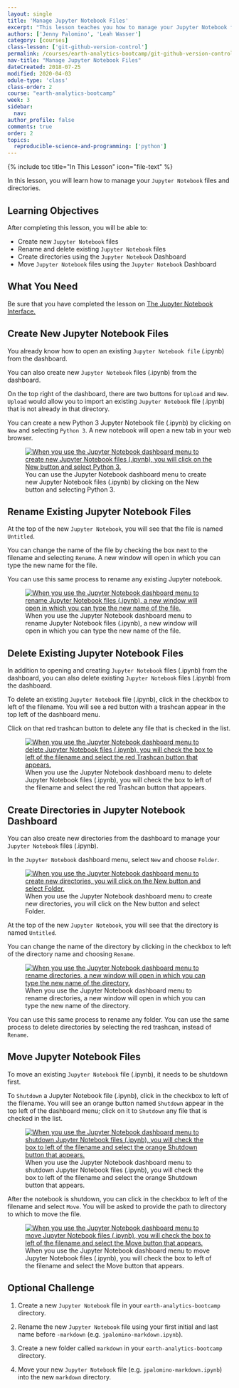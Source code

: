 ```yaml
---
layout: single
title: 'Manage Jupyter Notebook Files'
excerpt: "This lesson teaches you how to manage your Jupyter Notebook files and directories."
authors: ['Jenny Palomino', 'Leah Wasser']
category: [courses]
class-lesson: ['git-github-version-control']
permalink: /courses/earth-analytics-bootcamp/git-github-version-control/manage-jupyter-notebooks/
nav-title: "Manage Jupyter Notebook Files"
dateCreated: 2018-07-25
modified: 2020-04-03
odule-type: 'class'
class-order: 2
course: "earth-analytics-bootcamp"
week: 3
sidebar:
  nav:
author_profile: false
comments: true
order: 2
topics:
  reproducible-science-and-programming: ['python']
---
```

{% include toc title="In This Lesson" icon="file-text" %}

In this lesson, you will learn how to manage your `Jupyter Notebook` files and directories.

<div class='notice--success' markdown="1">

## <i class="fa fa-graduation-cap" aria-hidden="true"></i> Learning Objectives

After completing this lesson, you will be able to:

* Create new `Jupyter Notebook` files
* Rename and delete existing `Jupyter Notebook` files
* Create directories using the `Jupyter Notebook` Dashboard
* Move `Jupyter Notebook` files using the `Jupyter Notebook` Dashboard


## <i class="fa fa-check-square-o fa-2" aria-hidden="true"></i> What You Need

Be sure that you have completed the lesson on <a href="{{ site.url }}/courses/earth-analytics-bootcamp/get-started-with-open-science/jupyter-notebook-interface/">The Jupyter Notebook Interface.</a>

</div>

## Create New Jupyter Notebook Files

You already know how to open an existing `Jupyter Notebook file` (.ipynb) from the dashboard. 

You can also create new `Jupyter Notebook` files (.ipynb) from the dashboard.

On the top right of the dashboard, there are two buttons for `Upload` and `New`. `Upload` would allow you to import an existing `Jupyter Notebook` file (.ipynb) that is not already in that directory.

You can create a new Python 3 Jupyter Notebook file (.ipynb) by clicking on `New` and selecting `Python 3`. A new notebook will open a new tab in your web browser. 

<figure>
 <a href="{{ site.url }}/images/courses/earth-analytics/bootcamp/jupyter-interface/create-notebook.png">
 <img src="{{ site.url }}/images/courses/earth-analytics/bootcamp/jupyter-interface/create-notebook.png" alt="When you use the Jupyter Notebook dashboard menu to create new Jupyter Notebook files (.ipynb), you will click on the New button and select Python 3."></a>
 <figcaption> You can use the Jupyter Notebook dashboard menu to create new Jupyter Notebook files (.ipynb) by clicking on the New button and selecting Python 3. 
 </figcaption>
</figure>

## Rename Existing Jupyter Notebook Files

At the top of the new `Jupyter Notebook`, you will see that the file is named `Untitled`. 

You can change the name of the file by checking the box next to the filename and selecting `Rename`. A new window will open in which you can type the new name for the file.

You can use this same process to rename any existing Jupyter notebook. 

<figure>
 <a href="{{ site.url }}/images/courses/earth-analytics/bootcamp/jupyter-interface/rename-existing-notebook.png">
 <img src="{{ site.url }}/images/courses/earth-analytics/bootcamp/jupyter-interface/rename-existing-notebook.png" alt="When you use the Jupyter Notebook dashboard menu to rename Jupyter Notebook files (.ipynb), a new window will open in which you can type the new name of the file."></a>
 <figcaption> When you use the Jupyter Notebook dashboard menu to rename Jupyter Notebook files (.ipynb), a new window will open in which you can type the new name of the file.
 </figcaption>
</figure>

## Delete Existing Jupyter Notebook Files

In addition to opening and creating `Jupyter Notebook` files (.ipynb) from the dashboard, you can also delete existing `Jupyter Notebook` files (.ipynb) from the dashboard. 

To delete an existing `Jupyter Notebook` file (.ipynb), click in the checkbox to left of the filename. You will see a red button with a trashcan appear in the top left of the dashboard menu. 

Click on that red trashcan button to delete any file that is checked in the list. 

<figure>
 <a href="{{ site.url }}/images/courses/earth-analytics/bootcamp/jupyter-interface/delete-existing-notebook.png">
 <img src="{{ site.url }}/images/courses/earth-analytics/bootcamp/jupyter-interface/delete-existing-notebook.png" alt="When you use the Jupyter Notebook dashboard menu to delete Jupyter Notebook files (.ipynb), you will check the box to left of the filename and select the red Trashcan button that appears."></a>
 <figcaption> When you use the Jupyter Notebook dashboard menu to delete Jupyter Notebook files (.ipynb), you will check the box to left of the filename and select the red Trashcan button that appears.
 </figcaption>
</figure>

## Create Directories in Jupyter Notebook Dashboard

You can also create new directories from the dashboard to manage your `Jupyter Notebook` files (.ipynb).

In the `Jupyter Notebook` dashboard menu, select `New` and choose `Folder`.

<figure>
 <a href="{{ site.url }}/images/courses/earth-analytics/bootcamp/jupyter-interface/create-folder.png">
 <img src="{{ site.url }}/images/courses/earth-analytics/bootcamp/jupyter-interface/create-folder.png" alt="When you use the Jupyter Notebook dashboard menu to create new directories, you will click on the New button and select Folder."></a>
 <figcaption> When you use the Jupyter Notebook dashboard menu to create new directories, you will click on the New button and select Folder.
 </figcaption>
</figure>

At the top of the new `Jupyter Notebook`, you will see that the directory is named `Untitled`. 

You can change the name of the directory by clicking in the checkbox to left of the directory name and choosing `Rename`. 

<figure>
 <a href="{{ site.url }}/images/courses/earth-analytics/bootcamp/jupyter-interface/rename-folder.png">
 <img src="{{ site.url }}/images/courses/earth-analytics/bootcamp/jupyter-interface/rename-folder.png" alt="When you use the Jupyter Notebook dashboard menu to rename directories, a new window will open in which you can type the new name of the directory."></a>
 <figcaption> When you use the Jupyter Notebook dashboard menu to rename directories, a new window will open in which you can type the new name of the directory.
 </figcaption>
</figure>

You can use this same process to rename any folder. You can use the same process to delete directories by selecting the red trashcan, instead of `Rename`. 


## Move Jupyter Notebook Files

To move an existing `Jupyter Notebook` file (.ipynb), it needs to be shutdown first. 

To `Shutdown` a Jupyter Notebook file (.ipynb), click in the checkbox to left of the filename. You will see an orange button named `Shutdown` appear in the top left of the dashboard menu; click on it to `Shutdown` any file that is checked in the list.

<figure>
 <a href="{{ site.url }}/images/courses/earth-analytics/bootcamp/jupyter-interface/shutdown-notebook.png">
 <img src="{{ site.url }}/images/courses/earth-analytics/bootcamp/jupyter-interface/shutdown-notebook.png" alt="When you use the Jupyter Notebook dashboard menu to shutdown Jupyter Notebook files (.ipynb), you will check the box to left of the filename and select the orange Shutdown button that appears."></a>
 <figcaption> When you use the Jupyter Notebook dashboard menu to shutdown Jupyter Notebook files (.ipynb), you will check the box to left of the filename and select the orange Shutdown button that appears.
 </figcaption>
</figure>

After the notebook is shutdown, you can click in the checkbox to left of the filename and select `Move`. You will be asked to provide the path to directory to which to move the file. 

<figure>
 <a href="{{ site.url }}/images/courses/earth-analytics/bootcamp/jupyter-interface/move-notebook.png">
 <img src="{{ site.url }}/images/courses/earth-analytics/bootcamp/jupyter-interface/move-notebook.png" alt="When you use the Jupyter Notebook dashboard menu to move Jupyter Notebook files (.ipynb), you will check the box to left of the filename and select the Move button that appears."></a>
 <figcaption> When you use the Jupyter Notebook dashboard menu to move Jupyter Notebook files (.ipynb), you will check the box to left of the filename and select the Move button that appears.
 </figcaption>
</figure>

<div class="notice--warning" markdown="1">

## <i class="fa fa-pencil-square-o" aria-hidden="true"></i> Optional Challenge 

1. Create a new `Jupyter Notebook` file in your `earth-analytics-bootcamp` directory. 

2. Rename the new `Jupyter Notebook` file using your first initial and last name before `-markdown` (e.g. `jpalomino-markdown.ipynb`). 

3. Create a new folder called `markdown` in your `earth-analytics-bootcamp` directory. 

4. Move your new `Jupyter Notebook` file (e.g. `jpalomino-markdown.ipynb`) into the new `markdown` directory. 

</div>
